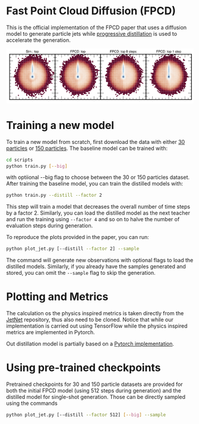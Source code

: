 # Fast Point Cloud Diffusion (FPCD)

This is the official implementation of the FPCD paper that uses a diffusion model to generate particle jets while [progressive distillation](https://arxiv.org/abs/2202.00512) is used to accelerate the generation.

![Visualization of FPCD](./assets/plot_2D.png)

# Training a new model

To train a new model from scratch, first download the data with either [30 particles](https://zenodo.org/record/6975118) or [150 particles](https://zenodo.org/record/6975117).
The baseline model can be trained with:
```bash
cd scripts
python train.py [--big]
```
with optiional --big flag to choose between the 30 or 150 particles dataset.
After training the baseline model, you can train the distilled models with:
```bash
python train.py --distill --factor 2
```
This step will train a model that decreases the overall number of time steps by a factor 2. Similarly, you can load the distilled model as the next teacher and run the training using ```--factor 4``` and so on to halve the number of evaluation steps during generation.

To reproduce the plots provided in the paper, you can run:
```bash
python plot_jet.py [--distill --factor 2] --sample
```
The command will generate new observations with optional flags to load the distilled models. Similarly, if you already have the samples generated and stored, you can omit the ```--sample``` flag to skip the generation.

# Plotting and Metrics

The calculation os the physics inspired metrics is taken directly from the [JetNet](https://github.com/jet-net/JetNet) repository, thus also need to be cloned. Notice that while our implementation is carried out using TensorFlow while the physics inspired metrics are implemented in Pytorch.

Out distillation model is partially based on a [Pytorch implementation](https://github.com/Hramchenko/diffusion_distiller).

# Using pre-trained checkpoints

Pretrained checkpoints for 30 and 150 particle datasets are provided for both the initial FPCD model (using 512 steps during generation) and the distilled model for single-shot generation. Those can be directly sampled using the commands

```bash
python plot_jet.py [--distill --factor 512] [--big] --sample
```


